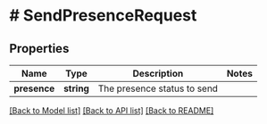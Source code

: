 # # SendPresenceRequest

## Properties

Name | Type | Description | Notes
------------ | ------------- | ------------- | -------------
**presence** | **string** | The presence status to send |

[[Back to Model list]](../../README.md#models) [[Back to API list]](../../README.md#endpoints) [[Back to README]](../../README.md)
